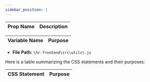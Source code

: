 ```yaml
---
sidebar_position: 1
---
```


|Prop Name| Description|
|---|---|


| Variable Name|Purpose|
|---|---|

- **File Path:** `\hr-frontend\src\utils\.js`


Here is a table summarizing the CSS statements and their purposes:

| CSS Statement | Purpose |
|--------------|---------|



